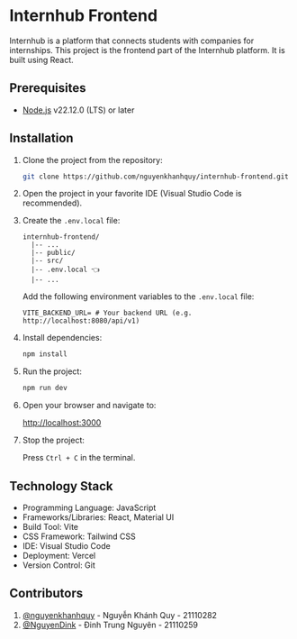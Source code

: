# Internhub Frontend

Internhub is a platform that connects students with companies for internships. This project is the frontend part of the Internhub platform. It is built using React.

## Prerequisites

- [Node.js](https://nodejs.org/en/download/package-manager) v22.12.0 (LTS) or later

## Installation

1. Clone the project from the repository:

    ```sh
    git clone https://github.com/nguyenkhanhquy/internhub-frontend.git
    ```

2. Open the project in your favorite IDE (Visual Studio Code is recommended).

3. Create the `.env.local` file:

   ```plaintext
   internhub-frontend/
     |-- ...
     |-- public/
     |-- src/
     |-- .env.local 👈
     |-- ...
   ```

    Add the following environment variables to the `.env.local` file:

    ```plaintext
   VITE_BACKEND_URL= # Your backend URL (e.g. http://localhost:8080/api/v1)
   ```

4. Install dependencies:

    ```sh
    npm install
    ```

5. Run the project:

    ```sh
    npm run dev
    ```

6. Open your browser and navigate to:

    [http://localhost:3000](http://localhost:3000)

7. Stop the project:

    Press `Ctrl + C` in the terminal.

## Technology Stack

- Programming Language: JavaScript
- Frameworks/Libraries: React, Material UI
- Build Tool: Vite
- CSS Framework: Tailwind CSS
- IDE: Visual Studio Code
- Deployment: Vercel
- Version Control: Git

## Contributors

1. [@nguyenkhanhquy](https://github.com/nguyenkhanhquy) - Nguyễn Khánh Quy - 21110282
2. [@NguyenDink](https://github.com/NguyenDink) - Đinh Trung Nguyên - 21110259
